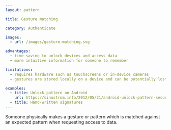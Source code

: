 ```yaml
---
layout: pattern

title: Gesture matching

category: Authenticate

images:
  - url: /images/gesture-matching.svg

advantages:
  - time saving to unlock devices and access data
  - more intuitive information for someone to remember

limitations:
  - requires hardware such as touchscreens or in-device cameras
  - gestures are stored locally on a device and can be potentially lost

examples:
  - title: Unlock pattern on Android
    url: https://sinustrom.info/2012/05/21/android-unlock-pattern-security-analysis/
  - title: Hand-written signatures
---
```


Someone physically makes a gesture or pattern which is matched against an expected pattern when requesting access to data.
